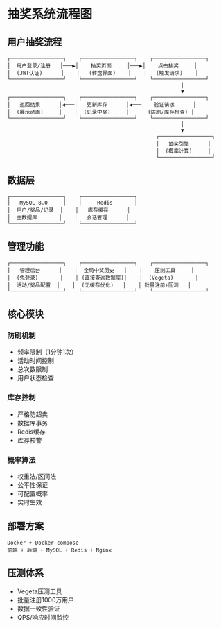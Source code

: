 # 抽奖系统流程图

## 用户抽奖流程

```
┌─────────────────┐    ┌─────────────────┐    ┌─────────────────┐
│  用户登录/注册   │───▶│    抽奖页面     │───▶│    点击抽奖     │
│  (JWT认证)      │    │   (转盘界面)    │    │   (触发请求)    │
└─────────────────┘    └─────────────────┘    └─────────────────┘
                                                        │
                                                        ▼
┌─────────────────┐    ┌─────────────────┐    ┌─────────────────┐
│   返回结果      │◀───│   更新库存      │◀───│   验证请求      │
│  (展示动画)     │    │  (记录中奖)     │    │ (防刷/库存检查) │
└─────────────────┘    └─────────────────┘    └─────────────────┘
                                                        │
                                                        ▼
                                                ┌─────────────────┐
                                                │   抽奖引擎      │
                                                │  (概率计算)     │
                                                └─────────────────┘
```

## 数据层

```
┌─────────────────┐    ┌─────────────────┐
│   MySQL 8.0     │    │     Redis       │
│  用户/奖品/记录  │    │   库存缓存      │
│  主数据库       │    │   会话管理      │
└─────────────────┘    └─────────────────┘
```

## 管理功能

```
┌─────────────────┐    ┌─────────────────┐    ┌─────────────────┐
│   管理后台      │    │  全局中奖历史   │    │    压测工具     │
│  (免登录)       │    │ (直接查询数据库)│    │  (Vegeta)       │
│  活动/奖品配置  │    │  (无缓存优化)   │    │ 批量注册+压测   │
└─────────────────┘    └─────────────────┘    └─────────────────┘
```

## 核心模块

### 防刷机制
- 频率限制（1分钟1次）
- 活动时间控制
- 总次数限制
- 用户状态检查

### 库存控制
- 严格防超卖
- 数据库事务
- Redis缓存
- 库存预警

### 概率算法
- 权重法/区间法
- 公平性保证
- 可配置概率
- 实时生效

## 部署方案
```
Docker + Docker-compose
前端 + 后端 + MySQL + Redis + Nginx
```

## 压测体系
- Vegeta压测工具
- 批量注册1000万用户
- 数据一致性验证
- QPS/响应时间监控